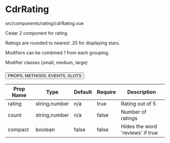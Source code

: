 # CdrRating


src/components/rating/cdrRating.vue


Cedar 2 component for rating

Ratings are rounded to nearest .25 for displaying stars.

Modifiers can be combined 1 from each grouping.

Modifier classes {small, medium, large}

### <button class='title'>PROPS, METHODS, EVENTS, SLOTS</button>

Prop Name | Type | Default | Require | Description
--- | --- | --- | --- | ---
rating | string,number | n/a | true | Rating out of 5
count | string,number | n/a | false | Number of ratings
compact | boolean | false | false | Hides the word 'reviews' if true
